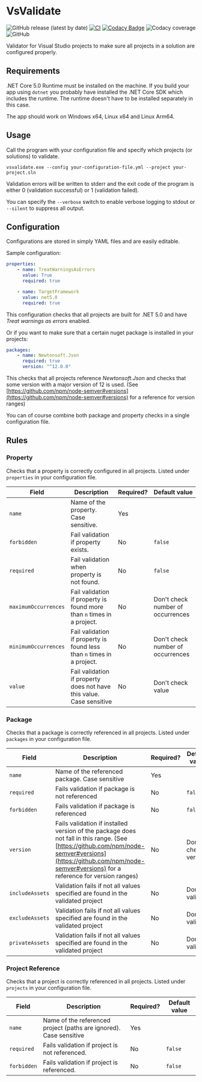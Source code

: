 # VsValidate
![GitHub release (latest by date)](https://img.shields.io/github/v/release/TheSylence/VsValidate)
[![CI](https://github.com/TheSylence/VsValidate/actions/workflows/Ci.yml/badge.svg?branch=main)](https://github.com/TheSylence/VsValidate/actions/workflows/Ci.yml)
[![Codacy Badge](https://app.codacy.com/project/badge/Grade/bbb3b3809fee449f8a0326a1de0e49ff)](https://www.codacy.com/gh/TheSylence/VsValidate/dashboard?utm_source=github.com&amp;utm_medium=referral&amp;utm_content=TheSylence/VsValidate&amp;utm_campaign=Badge_Grade)
![Codacy coverage](https://img.shields.io/codacy/coverage/bbb3b3809fee449f8a0326a1de0e49ff)
![GitHub](https://img.shields.io/github/license/TheSylence/VsValidate)

Validator for Visual Studio projects to make sure all projects in a solution are configured properly.

## Requirements
.NET Core 5.0 Runtime must be installed on the machine.
If you build your app using `dotnet` you probably have installed the .NET Core SDK which includes the runtime.
The runtime doesn't have to be installed separately in this case.

The app should work on Windows x64, Linux x64 and Linux Arm64.

## Usage
Call the program with your configuration file and specify which projects (or solutions) to validate.

`vsvalidate.exe --config your-configuration-file.yml --project your-project.sln`

Validation errors will be written to stderr and the exit code of the program is either 0 (validation successful) or 1 (validation failed).

You can specify the `--verbose` switch to enable verbose logging to stdout or `--silent` to suppress all output.

## Configuration
Configurations are stored in simply YAML files and are easily editable.

Sample configuration:
```yml
properties:
    - name: TreatWarningsAsErrors
      value: True
      required: true

    - name: TargetFramework
      value: net5.0
      required: true
```

This configuration checks that all projects are built for .NET 5.0 and have *Treat warnings as errors* enabled.

Or if you want to make sure that a certain nuget package is installed in your projects:
```yml
packages:
    - name: Newtonsoft.Json
      required: true
      version: "^12.0.0"
```
This checks that all projects reference *Newtonsoft.Json* and checks that some version with a major version of 12 is used.
(See [https://github.com/npm/node-semver#versions](https://github.com/npm/node-semver#versions) for a reference for version ranges)

You can of course combine both package and property checks in a single configuration file.

## Rules

### Property
Checks that a property is correctly configured in all projects. Listed under `properties` in your configuration file.

| Field | Description | Required? | Default value |
|---|---|---|---|
| `name` | Name of the property. Case sensitive. | Yes | |
| `forbidden` | Fail validation if property exists. | No | `false` |
| `required` | Fail validation when property is not found. | No | `false` |
| `maximumOccurrences` | Fail validation if property is found more than `n` times in a project. | No | Don't check number of occurrences |
| `minimumOccurrences` | Fail validation if property is found less than `n` times in a project. | No | Don't check number of occurrences |
| `value` | Fail validation if property does not have this value. Case sensitive | No | Don't check value |

### Package
Checks that a package is correctly referenced in all projects. Listed under `packages` in your configuration file.

| Field | Description | Required? | Default value |
|---|---|---|---|
| `name` | Name of the referenced package. Case sensitive | Yes | |
| `required` | Fails validation if package is not referenced | No | `false` |
| `forbidden` | Fails validation if package is referenced | No | `false` |
| `version` | Fails validation if installed version of the package does not fall in this range. (See [https://github.com/npm/node-semver#versions](https://github.com/npm/node-semver#versions) for a reference for version ranges) | No | Don't check version | 
| `includeAssets` | Validation fails if not all values specified are found in the validated project | No | Don't validate |
| `excludeAssets` | Validation fails if not all values specified are found in the validated project | No | Don't validate |
| `privateAssets` | Validation fails if not all values specified are found in the validated project | No | Don't validate |

### Project Reference
Checks that a project is correctly referenced in all projects. Listed under `projects` in your configuration file.

| Field | Description | Required? | Default value |
|---|---|---|---|
| `name` | Name of the referenced project (paths are ignored). Case sensitive | Yes |
| `required` | Fails validation if project is not referenced. | No | `false` |
| `forbidden` | Fails validation if project is referenced. | No | `false ` |